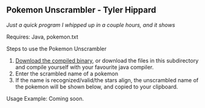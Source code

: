 ## Pokemon Unscrambler - Tyler Hippard
*Just a quick program I whipped up in a couple hours, and it shows*

Requires: Java, pokemon.txt

Steps to use the Pokemon Unscrambler
  1. [Download the compiled binary](https://github.com/JellyBlade/programming-examples/releases/tag/v0.1), or download the files in this subdirectory and compile yourself with your favourite java compiler.
  2. Enter the scrambled name of a pokemon
  3. If the name is recognized/valid/the stars align, the unscrambled name of the pokemon will be shown below, and copied to your clipboard.
  
Usage Example: Coming soon.
